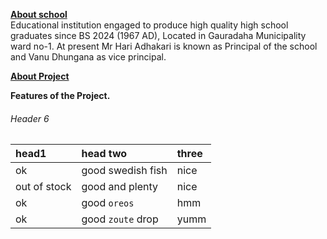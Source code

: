 <b><u>About school </u></b><br>
Educational institution engaged to produce high quality high school graduates since BS 2024 (1967 AD), Located in Gauradaha Municipality ward no-1. 
At  present Mr Hari Adhakari is known as Principal of the school and Vanu Dhungana as vice principal.  





<b><u>About Project</u></b>

<b>Features of the Project.</b>

###### Header 6

| head1        | head two          | three |
|:-------------|:------------------|:------|
| ok           | good swedish fish | nice  |
| out of stock | good and plenty   | nice  |
| ok           | good `oreos`      | hmm   |
| ok           | good `zoute` drop | yumm  |
